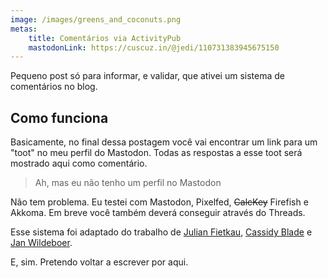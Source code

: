 ```yaml
---
image: /images/greens_and_coconuts.png
metas:
    title: Comentários via ActivityPub
    mastodonLink: https://cuscuz.in/@jedi/110731383945675150
---
```


Pequeno post só para informar, e validar, que ativei um sistema de comentários
no blog.

## Como funciona

Basicamente, no final dessa postagem você vai encontrar um link para um "toot"
no meu perfil do Mastodon. Todas as respostas a esse toot será mostrado aqui
como comentário.

> Ah, mas eu não tenho um perfil no Mastodon

Não tem problema. Eu testei com Mastodon, Pixelfed, ~~CalcKey~~ Firefish e Akkoma. Em breve
você também deverá conseguir através do Threads.

Esse sistema foi adaptado do trabalho de
[Julian Fietkau](https://fietkau.blog/2023/another_blog_resurrection_fediverse_new_comment_system),
[Cassidy Blade](https://mastodon.blaede.family/@cassidy/110623574992080570) e
[Jan Wildeboer](https://jan.wildeboer.net/2023/02/Jekyll-Mastodon-Comments/).

E, sim. Pretendo voltar a escrever por aqui.
